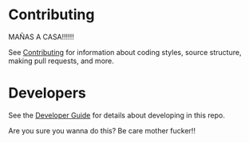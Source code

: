 # Contributing

MAÑAS A CASA!!!!!!

See [Contributing](Documentation/project-docs/contributing.md) for information about coding styles, source structure, making pull requests, and more.

# Developers

See the [Developer Guide](Documentation/project-docs/developer-guide.md) for details about developing in this repo.

Are you sure you wanna do this? Be care mother fucker!!
